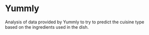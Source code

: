 # Yummly
Analysis of data provided by Yummly to try to predict the cuisine type based on the ingredients used in the dish.
